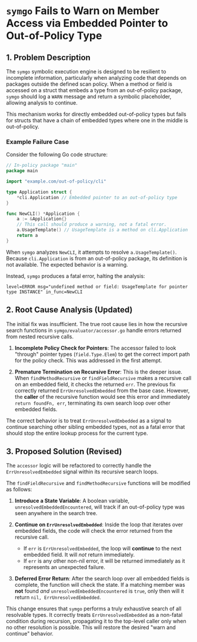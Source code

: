 # `symgo` Fails to Warn on Member Access via Embedded Pointer to Out-of-Policy Type

## 1. Problem Description

The `symgo` symbolic execution engine is designed to be resilient to incomplete information, particularly when analyzing code that depends on packages outside the defined scan policy. When a method or field is accessed on a struct that embeds a type from an out-of-policy package, `symgo` should log a `WARN` message and return a symbolic placeholder, allowing analysis to continue.

This mechanism works for directly embedded out-of-policy types but fails for structs that have a chain of embedded types where one in the middle is out-of-policy.

### Example Failure Case

Consider the following Go code structure:

```go
// In-policy package "main"
package main

import "example.com/out-of-policy/cli"

type Application struct {
	*cli.Application // Embedded pointer to an out-of-policy type
}

func NewCLI() *Application {
	a := &Application{}
	// This call should produce a warning, not a fatal error.
	a.UsageTemplate() // UsageTemplate is a method on cli.Application
	return a
}
```

When `symgo` analyzes `NewCLI`, it attempts to resolve `a.UsageTemplate()`. Because `cli.Application` is from an out-of-policy package, its definition is not available. The expected behavior is a warning.

Instead, `symgo` produces a fatal error, halting the analysis:

```
level=ERROR msg="undefined method or field: UsageTemplate for pointer type INSTANCE" in_func=NewCLI
```

## 2. Root Cause Analysis (Updated)

The initial fix was insufficient. The true root cause lies in how the recursive search functions in `symgo/evaluator/accessor.go` handle errors returned from nested recursive calls.

1.  **Incomplete Policy Check for Pointers**: The accessor failed to look "through" pointer types (`field.Type.Elem`) to get the correct import path for the policy check. This was addressed in the first attempt.

2.  **Premature Termination on Recursive Error**: This is the deeper issue. When `findMethodRecursive` or `findFieldRecursive` makes a recursive call on an embedded field, it checks the returned `err`. The previous fix correctly returned `ErrUnresolvedEmbedded` from the base case. However, the **caller** of the recursive function would see this error and immediately `return foundFn, err`, terminating its own search loop over other embedded fields.

The correct behavior is to treat `ErrUnresolvedEmbedded` as a signal to continue searching other sibling embedded types, not as a fatal error that should stop the entire lookup process for the current type.

## 3. Proposed Solution (Revised)

The `accessor` logic will be refactored to correctly handle the `ErrUnresolvedEmbedded` signal within its recursive search loops.

The `findFieldRecursive` and `findMethodRecursive` functions will be modified as follows:

1.  **Introduce a State Variable**: A boolean variable, `unresolvedEmbeddedEncountered`, will track if an out-of-policy type was seen anywhere in the search tree.

2.  **Continue on `ErrUnresolvedEmbedded`**: Inside the loop that iterates over embedded fields, the code will check the error returned from the recursive call.
    - If `err` is `ErrUnresolvedEmbedded`, the loop will **continue** to the next embedded field. It will *not* return immediately.
    - If `err` is any other non-nil error, it will be returned immediately as it represents an unexpected failure.

3.  **Deferred Error Return**: After the search loop over all embedded fields is complete, the function will check the state. If a matching member was **not** found *and* `unresolvedEmbeddedEncountered` is `true`, only then will it return `nil, ErrUnresolvedEmbedded`.

This change ensures that `symgo` performs a truly exhaustive search of all resolvable types. It correctly treats `ErrUnresolvedEmbedded` as a non-fatal condition during recursion, propagating it to the top-level caller only when no other resolution is possible. This will restore the desired "warn and continue" behavior.